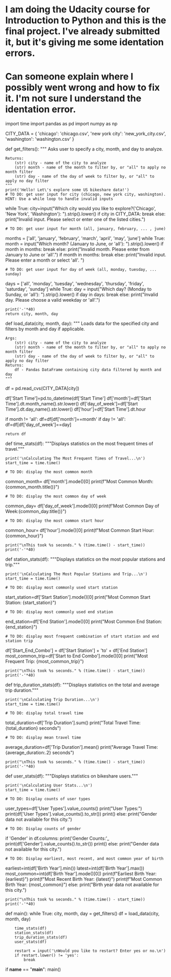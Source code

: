 # I am doing the Udacity course for Introduction to Python and this is the final project. I've already submitted it, but it's giving me some identation errors.
# Can someone explain where I possibly went wrong and how to fix it. I'm not sure I understand the identation error.


import time
import pandas as pd
import numpy as np

CITY_DATA = { 'chicago': 'chicago.csv',
              'new york city': 'new_york_city.csv',
              'washington': 'washington.csv' }

def get_filters():
    """
    Asks user to specify a city, month, and day to analyze.

    Returns:
        (str) city - name of the city to analyze
        (str) month - name of the month to filter by, or "all" to apply no month filter
        (str) day - name of the day of week to filter by, or "all" to apply no day filter
    """
    print('Hello! Let\'s explore some US bikeshare data!')
    # TO DO: get user input for city (chicago, new york city, washington). HINT: Use a while loop to handle invalid inputs
while True:
    city=input("Which city would you like to explore?('Chicago', 'New York', 'Washington'): ").strip().lower()
    if city in CITY_DATA:
        break
    else:
        print("Invalid input. Please select or enter one of the listed cities.")

    # TO DO: get user input for month (all, january, february, ... , june) 
months = ['all', 'january', 'february', 'march', 'april', 'may', 'june']
    while True:
        month = input("Which month? (January to June, or 'all'): ").strip().lower()
        if month in months:
            break
        else:
            print("Invalid month. Please enter from January to June or 'all'.")
    if month in months:
                 break
    else:
                 print("Invalid input. Please enter a month or select 'all'. ")
                   
    # TO DO: get user input for day of week (all, monday, tuesday, ... sunday)
days = ['all', 'monday', 'tuesday', 'wednesday', 'thursday', 'friday', 'saturday', 'sunday']
    while True:
        day = input("Which day? (Monday to Sunday, or 'all'): ").strip().lower()
        if day in days:
            break
        else:
            print("Invalid day. Please choose a valid weekday or 'all'.")

    print('-'*40)
    return city, month, day


def load_data(city, month, day):
    """
    Loads data for the specified city and filters by month and day if applicable.

    Args:
        (str) city - name of the city to analyze
        (str) month - name of the month to filter by, or "all" to apply no month filter
        (str) day - name of the day of week to filter by, or "all" to apply no day filter
    Returns:
        df - Pandas DataFrame containing city data filtered by month and day
    """
df = pd.read_cvs(CITY_DATA[city])

df['Start Time']=pd.to_datetime(df['Start Time']
df['month']=df['Start Time'].dt.month_name().str.lower()
df['day_of_week']=df['Start Time'].dt.day_name().str.lower()
df['hour']=df['Start Time'].dt.hour
                                
if month != 'all':
      df=df[df['month']==month'
if day != 'all':
      df=df[df['day_of_week']==day]

    return df


def time_stats(df):
    """Displays statistics on the most frequent times of travel."""

    print('\nCalculating The Most Frequent Times of Travel...\n')
    start_time = time.time()

    # TO DO: display the most common month
common_month= df['month'].mode()[0]
print(f"Most Common Month: {common_month.title()}")

    # TO DO: display the most common day of week
common_day= df['day_of_week'].mode()[0]
print(f'Most Common Day of Week:{common_day.title()}")

    # TO DO: display the most common start hour
common_hour= df['hour'].mode()[0]
print(f"Most Common Start Hour: {common_hour}")

    print("\nThis took %s seconds." % (time.time() - start_time))
    print('-'*40)


def station_stats(df):
    """Displays statistics on the most popular stations and trip."""

    print('\nCalculating The Most Popular Stations and Trip...\n')
    start_time = time.time()

    # TO DO: display most commonly used start station
start_station=df['Start Station'].mode()[0]
      print("Most Common Start Station: {start_station}")

    # TO DO: display most commonly used end station
end_station=df['End Station'].mode()[0]
      print("Most Common End Station: {end_station}")

    # TO DO: display most frequent combination of start station and end station trip
df['Start_End_Combo'] = df['Start Station'] + 'to' + df['End Station']
      most_common_trip=df['Start to End Combo'].mode()[0]
print("Most Frequent Trip: {most_common_trip}")

    print("\nThis took %s seconds." % (time.time() - start_time))
    print('-'*40)


def trip_duration_stats(df):
    """Displays statistics on the total and average trip duration."""

    print('\nCalculating Trip Duration...\n')
    start_time = time.time()

    # TO DO: display total travel time
total_duration=df['Trip Duration'].sum()
print("Total Travel Time:{total_duration} seconds")

    # TO DO: display mean travel time
average_duration=df['Trip Duration'].mean()
print("Average Travel Time: {average_duration:.2} seconds")

    print("\nThis took %s seconds." % (time.time() - start_time))
    print('-'*40)


def user_stats(df):
    """Displays statistics on bikeshare users."""

    print('\nCalculating User Stats...\n')
    start_time = time.time()

    # TO DO: Display counts of user types
user_types=df['User Types'].value_counts()
      print("User Types:")
      print(df['User Types'].value_counts().to_str())
      print()
else:
      print("Gender data not available for this city.")

    # TO DO: Display counts of gender
if 'Gender' in df.columns:
      print('Gender Counts:'_
      print(df['Gender'].value_counts().to_str())
      print()
else:
      print("Gender data not available for this city.")

    # TO DO: Display earliest, most recent, and most common year of birth
earliest=int(df['Birth Year'].min())
latest=int(df['Birth Year'].max())
most_common=int(df['Birth Year'].mode()[0])
      print(f"Earliest Birth Year:{earliest}")
      print(f"Most Recent Birth Year: {latest}")
      print(f"Most Common Birth Year: {most_common}")
else:
      print("Birth year data not available for this city.")

    print("\nThis took %s seconds." % (time.time() - start_time))
    print('-'*40)


def main():
    while True:
        city, month, day = get_filters()
        df = load_data(city, month, day)

        time_stats(df)
        station_stats(df)
        trip_duration_stats(df)
        user_stats(df)

        restart = input('\nWould you like to restart? Enter yes or no.\n')
        if restart.lower() != 'yes':
            break


if __name__ == "__main__":
	main()
